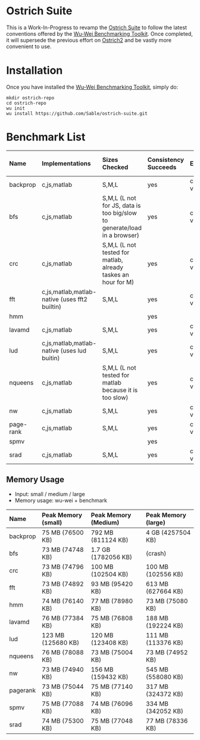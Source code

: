 # Ostrich Suite

This is a Work-In-Progress to revamp the [Ostrich Suite](https://github.com/Sable/Ostrich) to follow the latest conventions offered by the [Wu-Wei Benchmarking Toolkit](https://github.com/Sable/wu-wei-benchmarking-toolkit). Once completed, it will supersede the previous effort on [Ostrich2](https://github.com/Sable/Ostrich2) and be vastly more convenient to use. 

# Installation

Once you have installed the [Wu-Wei Benchmarking Toolkit](https://github.com/Sable/wu-wei-handbook#installing-the-tools), simply do: 

    mkdir ostrich-repo
    cd ostrich-repo
    wu init
    wu install https://github.com/Sable/ostrich-suite.git
    
# Benchmark List

| Name         | Implementations   | Sizes Checked | Consistency Succeeds    | Environments Tested | Platforms Tested | Listed in [Available Artifacts](https://github.com/Sable/wu-wei-handbook/blob/master/list-available-artifacts.md)  |
| :--------    | :---------------- | :------------ | :---------------------- | :------------------ | :--------------- | :----------------------------- |
| backprop     | c,js,matlab       |  S,M,L        | yes                     | chrome,firefox,matlab-vm,native,node,safari |  osx              | yes                            |
| bfs          | c,js,matlab       |  S,M,L (L not for JS, data is too big/slow to generate/load in a browser)        | yes                     | chrome,firefox,native,node,safari,matlab-vm,octave       | osx              | yes                             |
| crc          | c,js,matlab       | S,M,L (L not tested for matlab, already taskes an hour for M) | yes | chrome,firefox,matlab-vm,native,node,safari | osx | yes
| fft          | c,js,matlab,matlab-native (uses fft2 builtin) | S,M,L | yes                  | chrome,firefox,matlab-vm,native,node,safari |osx| yes| 
| hmm          |                   |               | yes                     |                     |                  | no                             |
| lavamd       | c,js,matlab       | S,M,L         | yes                     | chrome,firefox,matlab-vm,native,node,safari |    osx | yes                          |
| lud          | c,js,matlab,matlab-native (uses lud buitin)   | S,M,L | yes  | chrome,firefox,matlab-vm,native,node,safari              | osx               | yes                             |
| nqueens      | c,js,matlab       |  S,M,L (L not tested for matlab because it is too slow) | yes                      | chrome,firefox,matlab-vm,native,node,safari                    | osx         | yes                             |
| nw           | c,js,matlab       |  S,M,L        | yes                      | chrome,firefox,matlab-vm,native,node,safari |  osx              | yes                             |
| page-rank    | c,js,matlab       |  S,M,L        | yes                      | chrome,firefox,matlab-vm,native,node,safari | osx              | yes                             |
| spmv         |                   |               | yes                      |                     |                  | no                             |
| srad         | c,js,matlab       | S,M,L         | yes                     | chrome,firefox,matlab-vm,native,node,safari |   osx            | yes                             |

## Memory Usage

- Input: small / medium / large
- Memory usage: wu-wei + benchmark

| Name         | Peak Memory (small)  | Peak Memory (Medium) | Peak Memory (large) |
| :----------- | :------------------- | :------------------- | :------------------ |
| backprop     | 75 MB (76500 KB)     | 792 MB (811124 KB)   | 4 GB (4257504 KB)   |
| bfs          | 73 MB (74748 KB)     | 1.7 GB (1782056 KB)  | (crash)             |
| crc          | 73 MB (74796 KB)     | 100 MB (102504 KB)   | 100 MB (102556 KB)  |
| fft          | 73 MB (74892 KB)     | 93  MB (95420 KB)    | 613 MB (627664 KB)  |
| hmm          | 74 MB (76140 KB)     | 77  MB (78980 KB)    | 73  MB (75080 KB)   |
| lavamd       | 76 MB (77384 KB)     | 75  MB (76808 KB)    | 188 MB (192224 KB)  |
| lud          | 123 MB (125680 KB)   | 120 MB (123408 KB)   | 111 MB (113376 KB)  |
| nqueens      | 76 MB (78088 KB)     | 73  MB (75004 KB)    | 73  MB (74952 KB)   |
| nw           | 73 MB (74940 KB)     | 156 MB (159432 KB)   | 545 MB (558080 KB)  |
| pagerank     | 73 MB (75044 KB)     | 75  MB (77140 KB)    | 317 MB (324372 KB)  |
| spmv         | 75 MB (77088 KB)     | 74  MB (76096 KB)    | 334 MB (342052 KB)  |
| srad         | 74 MB (75300 KB)     | 75  MB (77048 KB)    | 77  MB (78336 KB)   |


